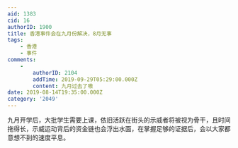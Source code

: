 ```yaml
---
aid: 1383
cid: 16
authorID: 1900
title: 香港事件会在九月份解决，8月无事
tags:
    - 香港
    - 事件
comments:
    -
        authorID: 2104
        addTime: 2019-09-29T05:29:00.000Z
        content: 九月过去了嗷
date: 2019-08-14T19:35:00.000Z
category: '2049'
---
```


九月开学后，大批学生需要上课，依旧活跃在街头的示威者将被视为骨干，且时间拖得长，示威运动背后的资金链也会浮出水面，在掌握足够的证据后，会以大家都意想不到的速度平息。
